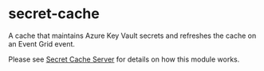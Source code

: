 # secret-cache
A cache that maintains Azure Key Vault secrets and refreshes the cache on an Event Grid event.

Please see [Secret Cache Server](https://github.com/Falven/secret-cache-server) for details on how this module works.
